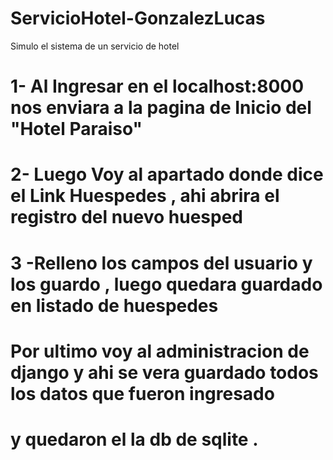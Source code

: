 # ServicioHotel-GonzalezLucas
Simulo el sistema de un servicio de hotel
 # 1- Al Ingresar en el localhost:8000 nos enviara a la pagina de Inicio del "Hotel Paraiso"
 # 2- Luego Voy al apartado donde dice el Link Huespedes , ahi abrira el registro del nuevo huesped
 # 3 -Relleno los campos del usuario y los guardo , luego quedara guardado en listado de huespedes 
 # Por ultimo voy al administracion de django y ahi se vera guardado todos los datos que fueron ingresado
 # y quedaron el la db de sqlite .